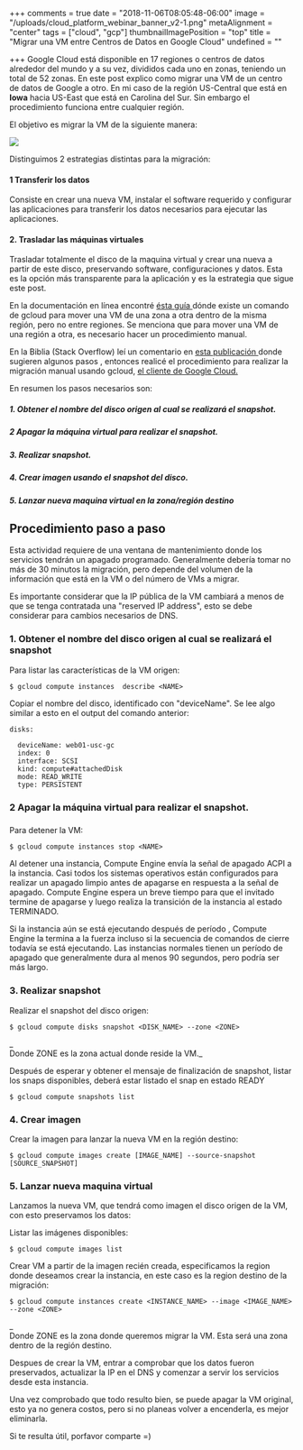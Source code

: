 +++
comments = true
date = "2018-11-06T08:05:48-06:00"
image = "/uploads/cloud_platform_webinar_banner_v2-1.png"
metaAlignment = "center"
tags = ["cloud", "gcp"]
thumbnailImagePosition = "top"
title = "Migrar una VM entre Centros de Datos en Google Cloud"
undefined = ""

+++
Google Cloud está disponible en 17 regiones o centros de datos alrededor del mundo y a su vez, divididos cada uno en zonas, teniendo un total de 52 zonas. En este post explico como migrar una VM de un centro de datos de Google a otro. En mi caso de la  región US-Central que está en **Iowa**  hacia US-East que está en Carolina del Sur. Sin embargo el procedimiento funciona entre cualquier región.

El objetivo es migrar la VM de la siguiente manera:

![](/uploads/GCE-1.png)

Distinguimos 2 estrategias distintas para la migración:

#### 1 Transferir los datos

Consiste en crear una nueva VM, instalar el software requerido y configurar las aplicaciones para transferir los datos necesarios para ejecutar las aplicaciones.

#### 2. Trasladar las máquinas virtuales

Trasladar totalmente el disco de la maquina virtual y crear una nueva a partir de este disco, preservando software, configuraciones y datos. Esta es la opción más transparente para la aplicación y es la estrategia que sigue este post.

En la documentación en línea encontré [ ésta guía ](https://cloud.google.com/compute/docs/instances/moving-instance-across-zones)dónde existe un comando de gcloud para mover una VM de una zona a otra dentro de la misma región, pero no entre regiones. Se menciona que para mover una VM de una región a otra, es necesario hacer un procedimiento manual.

En la Biblia (Stack Overflow)  leí un comentario en [esta publicación ](https://stackoverflow.com/questions/36441423/migrate-google-compute-engine-instance-to-a-different-region) donde sugieren algunos pasos , entonces realicé  el procedimiento para realizar la migración manual usando gcloud, [el cliente de Google Cloud.](https://cloud.google.com/sdk/gcloud/)

En resumen los pasos necesarios son:

##### 1. Obtener el nombre del disco origen al cual se realizará el snapshot.

##### 2 Apagar la máquina virtual para realizar el snapshot.

##### 3. Realizar snapshot.

##### 4. Crear imagen usando el snapshot del disco.

##### 5. Lanzar nueva maquina virtual en la zona/región destino

## Procedimiento paso a paso

Esta actividad requiere de una ventana de mantenimiento donde los servicios tendrán un apagado programado. Generalmente debería tomar no más de 30 minutos la migración, pero depende del volumen de la información que está en la VM o del número de VMs a migrar.

Es importante considerar que la IP pública de la VM cambiará a menos de que se tenga contratada una "reserved IP address", esto se debe considerar para cambios necesarios de DNS.

### 1. Obtener el nombre del disco origen al cual se realizará el snapshot

Para listar las características de la VM origen:

    $ gcloud compute instances  describe <NAME>

Copiar el nombre del disco, identificado con "deviceName". Se lee algo similar a esto en el output del comando anterior:

    disks:
    
      deviceName: web01-usc-gc
      index: 0
      interface: SCSI
      kind: compute#attachedDisk
      mode: READ_WRITE
      type: PERSISTENT

### 2 Apagar la máquina virtual para realizar el snapshot.

### 

Para detener la VM:

    $ gcloud compute instances stop <NAME>

Al detener una instancia, Compute Engine envía la señal de apagado ACPI a la instancia. Casi todos los sistemas operativos  están configurados para realizar un apagado limpio antes de apagarse en respuesta a la señal de apagado. Compute Engine espera un breve tiempo para que el invitado termine de apagarse y luego realiza la transición de la instancia al estado TERMINADO.

Si la instancia aún se está ejecutando después de período , Compute Engine la termina a la fuerza incluso si la secuencia de comandos de cierre todavía se está ejecutando. Las instancias normales tienen un período de apagado que generalmente dura al menos 90 segundos, pero podría ser más largo.

### 3. Realizar snapshot

Realizar el snapshot del disco origen:

    $ gcloud compute disks snapshot <DISK_NAME> --zone <ZONE>

_  
Donde ZONE es la zona actual donde reside la VM._

Después de esperar y obtener el mensaje de finalización de snapshot, listar los snaps disponibles, deberá estar listado el snap en estado READY

    $ gcloud compute snapshots list

### 4. Crear imagen

Crear la imagen para lanzar la nueva VM en la región destino:

    $ gcloud compute images create [IMAGE_NAME] --source-snapshot [SOURCE_SNAPSHOT]

### 5. Lanzar nueva maquina virtual

Lanzamos la nueva VM, que tendrá como imagen el disco origen de la VM, con esto preservamos los datos:

Listar las imágenes disponibles:

    $ gcloud compute images list

Crear VM a partir de la imagen recién creada, especificamos la region donde deseamos crear la instancia, en este caso es la region destino de la migración:

    $ gcloud compute instances create <INSTANCE_NAME> --image <IMAGE_NAME> --zone <ZONE>

_  
Donde ZONE es la zona donde queremos migrar la VM. Esta será una zona dentro de la región destino.

Despues de crear la VM, entrar a comprobar que los datos fueron preservados, actualizar la IP en el DNS y comenzar a servir los servicios desde esta instancia.

Una vez comprobado que todo resulto bien, se puede apagar la VM original, esto ya no genera costos, pero si no planeas  volver a encenderla, es mejor eliminarla.

Si te resulta útil, porfavor comparte =)